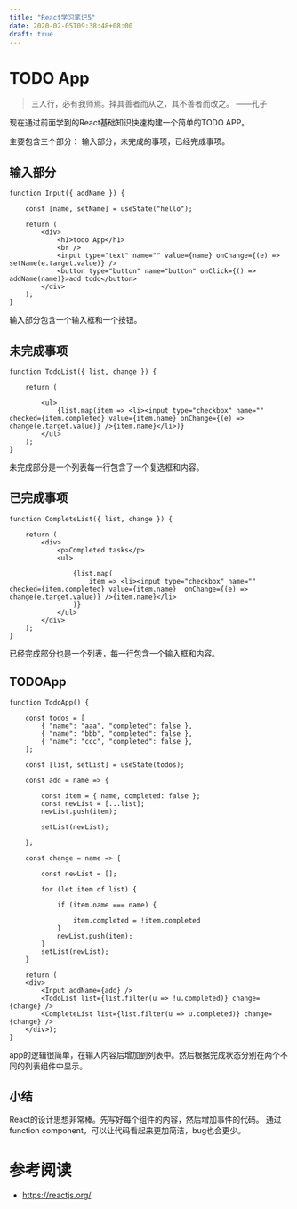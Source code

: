 ```yaml
---
title: "React学习笔记5"
date: 2020-02-05T09:38:48+08:00
draft: true
---
```


# TODO App

> 三人行，必有我师焉。择其善者而从之，其不善者而改之。 ——孔子

现在通过前面学到的React基础知识快速构建一个简单的TODO APP。

主要包含三个部分： 输入部分，未完成的事项，已经完成事项。

## 输入部分

```
function Input({ addName }) {

    const [name, setName] = useState("hello");

    return (
        <div>
            <h1>todo App</h1>
            <br />
            <input type="text" name="" value={name} onChange={(e) => setName(e.target.value)} />
            <button type="button" name="button" onClick={() => addName(name)}>add todo</button>
        </div>
    );
}
```
输入部分包含一个输入框和一个按钮。

## 未完成事项

```
function TodoList({ list, change }) {

    return (

        <ul>
            {list.map(item => <li><input type="checkbox" name="" checked={item.completed} value={item.name} onChange={(e) => change(e.target.value)} />{item.name}</li>)}
        </ul>
    );
}
```
未完成部分是一个列表每一行包含了一个复选框和内容。

## 已完成事项

```
function CompleteList({ list, change }) {

    return (
        <div>
            <p>Completed tasks</p>
            <ul>

                {list.map(
                    item => <li><input type="checkbox" name="" checked={item.completed} value={item.name}  onChange={(e) => change(e.target.value)} />{item.name}</li>
                )}
            </ul>
        </div>
    );
}
```
已经完成部分也是一个列表，每一行包含一个输入框和内容。

## TODOApp

```
function TodoApp() {

    const todos = [
        { "name": "aaa", "completed": false },
        { "name": "bbb", "completed": false },
        { "name": "ccc", "completed": false },
    ];

    const [list, setList] = useState(todos);

    const add = name => {

        const item = { name, completed: false };
        const newList = [...list];
        newList.push(item);

        setList(newList);

    };

    const change = name => {

        const newList = [];

        for (let item of list) {

            if (item.name === name) {

                item.completed = !item.completed
            }
            newList.push(item);
        }
        setList(newList);
    }

    return (
    <div>
        <Input addName={add} />
        <TodoList list={list.filter(u => !u.completed)} change={change} />
        <CompleteList list={list.filter(u => u.completed)} change={change} />
    </div>);
}
```
app的逻辑很简单，在输入内容后增加到列表中。然后根据完成状态分别在两个不同的列表组件中显示。

## 小结

React的设计思想非常棒。先写好每个组件的内容，然后增加事件的代码。
通过function component，可以让代码看起来更加简洁，bug也会更少。

# 参考阅读
- https://reactjs.org/
